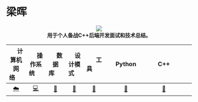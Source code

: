 # 梁晖
<div align="center">
<img src="_v_images/20191229112508482_31766.png"></img>
</div>
<div align="center">
  <b>用于个人备战C++后端开发面试和技术总结。</b><br>
</div>
<div align="center">

| &nbsp;&nbsp;&nbsp;&nbsp;&nbsp;计算机网络&nbsp;&nbsp;&nbsp;&nbsp;&nbsp; | &nbsp;&nbsp;&nbsp;&nbsp;&nbsp;操作系统&nbsp;&nbsp;&nbsp;&nbsp;&nbsp; | &nbsp;&nbsp;&nbsp;&nbsp;&nbsp;数据库&nbsp;&nbsp;&nbsp;&nbsp;&nbsp; | &nbsp;&nbsp;&nbsp;&nbsp;设计模式&nbsp;&nbsp;&nbsp;&nbsp; | &nbsp;&nbsp;&nbsp;&nbsp;&nbsp;&nbsp;工具&nbsp;&nbsp;&nbsp;&nbsp;&nbsp;&nbsp; | &nbsp;&nbsp;&nbsp;&nbsp;&nbsp;Python&nbsp;&nbsp;&nbsp;&nbsp;&nbsp; |    &nbsp;&nbsp;&nbsp;&nbsp;&nbsp;C++&nbsp;&nbsp;&nbsp;&nbsp;&nbsp;    |    &nbsp;&nbsp;&nbsp;&nbsp;&nbsp;Redis&nbsp;&nbsp;&nbsp;&nbsp;&nbsp;    |    &nbsp;&nbsp;&nbsp;&nbsp;&nbsp;Linux&nbsp;&nbsp;&nbsp;&nbsp;&nbsp;    |
|  :--------: | :--------:  |  :--------:  |  :--------: |  :--------:  |  :--------:  |  :--------: | :--------: | :--------: |
|          [:cloud:](https://github.com/InterestingHui/Waking-Up/blob/master/Computer%20Network.md)           |               [:computer:](https://github.com/InterestingHui/Waking-Up/blob/master/Operating%20Systems.md)               |                   [:floppy_disk:](https://github.com/InterestingHui/Waking-Up/blob/master/Database.md)                    |                 [:art:](https://github.com/InterestingHui/Waking-Up/blob/master/Design%20Pattern.md)                  |                            [:wrench:](https://github.com/InterestingHui/Waking-Up/blob/master/Git-ComdLine-REST.md)                            |                      [:snake:](https://github.com/InterestingHui/Waking-Up/blob/master/Python%20Handbook.md)                       | [:memo:](https://github.com/InterestingHui/Waking-Up/blob/master/C%2B%2B.md) |[:oil_drum:](https://github.com/InterestingHui/Waking-Up/blob/master/Redis.md) |[:penguin:](https://github.com/InterestingHui/Waking-Up/blob/master/linux.md) |[:gear:](https://github.com/InterestingHui/Waking-Up/blob/master/compile.md) |
</div>


